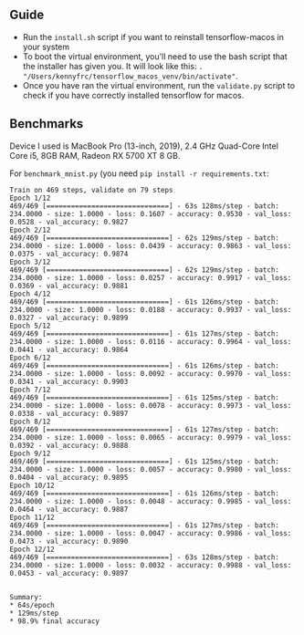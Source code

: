 ## Guide

* Run the `install.sh` script if you want to reinstall tensorflow-macos in your system
* To boot the virtual environment, you'll need to use the bash script that the installer has given you. It will look like this: `. "/Users/kennyfrc/tensorflow_macos_venv/bin/activate"`.
* Once you have ran the virtual environment, run the `validate.py` script to check if you have correctly installed tensorflow for macos.

## Benchmarks

Device I used is MacBook Pro (13-inch, 2019), 2.4 GHz Quad-Core Intel Core i5, 8GB RAM, Radeon RX 5700 XT 8 GB.

For `benchmark_mnist.py` (you need `pip install -r requirements.txt`:

```
Train on 469 steps, validate on 79 steps
Epoch 1/12
469/469 [==============================] - 63s 128ms/step - batch: 234.0000 - size: 1.0000 - loss: 0.1607 - accuracy: 0.9530 - val_loss: 0.0528 - val_accuracy: 0.9827
Epoch 2/12
469/469 [==============================] - 62s 129ms/step - batch: 234.0000 - size: 1.0000 - loss: 0.0439 - accuracy: 0.9863 - val_loss: 0.0375 - val_accuracy: 0.9874
Epoch 3/12
469/469 [==============================] - 62s 129ms/step - batch: 234.0000 - size: 1.0000 - loss: 0.0257 - accuracy: 0.9917 - val_loss: 0.0369 - val_accuracy: 0.9881
Epoch 4/12
469/469 [==============================] - 61s 126ms/step - batch: 234.0000 - size: 1.0000 - loss: 0.0188 - accuracy: 0.9937 - val_loss: 0.0327 - val_accuracy: 0.9899
Epoch 5/12
469/469 [==============================] - 61s 127ms/step - batch: 234.0000 - size: 1.0000 - loss: 0.0116 - accuracy: 0.9964 - val_loss: 0.0441 - val_accuracy: 0.9864
Epoch 6/12
469/469 [==============================] - 61s 126ms/step - batch: 234.0000 - size: 1.0000 - loss: 0.0092 - accuracy: 0.9970 - val_loss: 0.0341 - val_accuracy: 0.9903
Epoch 7/12
469/469 [==============================] - 61s 125ms/step - batch: 234.0000 - size: 1.0000 - loss: 0.0078 - accuracy: 0.9973 - val_loss: 0.0338 - val_accuracy: 0.9897
Epoch 8/12
469/469 [==============================] - 61s 127ms/step - batch: 234.0000 - size: 1.0000 - loss: 0.0065 - accuracy: 0.9979 - val_loss: 0.0392 - val_accuracy: 0.9888
Epoch 9/12
469/469 [==============================] - 61s 125ms/step - batch: 234.0000 - size: 1.0000 - loss: 0.0057 - accuracy: 0.9980 - val_loss: 0.0404 - val_accuracy: 0.9895
Epoch 10/12
469/469 [==============================] - 61s 126ms/step - batch: 234.0000 - size: 1.0000 - loss: 0.0048 - accuracy: 0.9985 - val_loss: 0.0464 - val_accuracy: 0.9887
Epoch 11/12
469/469 [==============================] - 61s 127ms/step - batch: 234.0000 - size: 1.0000 - loss: 0.0047 - accuracy: 0.9986 - val_loss: 0.0473 - val_accuracy: 0.9890
Epoch 12/12
469/469 [==============================] - 63s 128ms/step - batch: 234.0000 - size: 1.0000 - loss: 0.0032 - accuracy: 0.9988 - val_loss: 0.0453 - val_accuracy: 0.9897


Summary:
* 64s/epoch
* 129ms/step
* 98.9% final accuracy
```